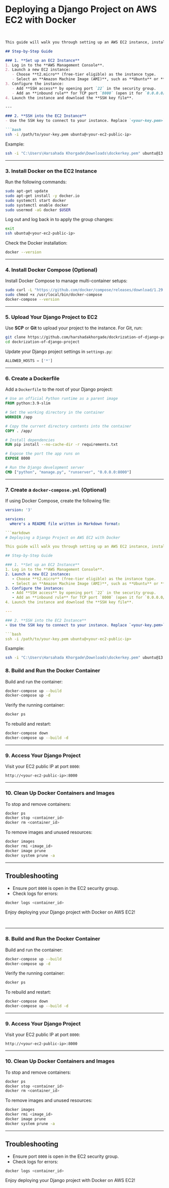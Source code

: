   
# Deploying a Django Project on AWS EC2 with Docker
```markdown


This guide will walk you through setting up an AWS EC2 instance, installing Docker, Dockerizing your Django project, and deploying it on a public IP.

## Step-by-Step Guide

### 1. **Set up an EC2 Instance**
1. Log in to the **AWS Management Console**.
2. Launch a new EC2 instance:
   - Choose **t2.micro** (free-tier eligible) as the instance type.
   - Select an **Amazon Machine Image (AMI)**, such as **Ubuntu** or **Amazon Linux 2**.
3. Configure the instance:
   - Add **SSH access** by opening port `22` in the security group.
   - Add an **inbound rule** for TCP port `8000` (open it for `0.0.0.0/0`).
4. Launch the instance and download the **SSH key file**.

---

### 2. **SSH into the EC2 Instance**
- Use the SSH key to connect to your instance. Replace `<your-key.pem>` and `<your-ec2-public-ip>` with your key file and public IP:

```bash
ssh -i /path/to/your-key.pem ubuntu@<your-ec2-public-ip>
```

Example:

```bash
ssh -i "C:\Users\Harsahada Khorgade\Downloads\dockerkey.pem" ubuntu@13.233.36.42
```

---

### 3. **Install Docker on the EC2 Instance**
Run the following commands:

```bash
sudo apt-get update
sudo apt-get install -y docker.io
sudo systemctl start docker
sudo systemctl enable docker
sudo usermod -aG docker $USER
```

Log out and log back in to apply the group changes:

```bash
exit
ssh ubuntu@<your-ec2-public-ip>
```

Check the Docker installation:

```bash
docker --version
```

---

### 4. **Install Docker Compose (Optional)**
Install Docker Compose to manage multi-container setups:

```bash
sudo curl -L "https://github.com/docker/compose/releases/download/1.29.2/docker-compose-$(uname -s)-$(uname -m)" -o /usr/local/bin/docker-compose
sudo chmod +x /usr/local/bin/docker-compose
docker-compose --version
```

---

### 5. **Upload Your Django Project to EC2**
Use **SCP** or **Git** to upload your project to the instance. For Git, run:

```bash
git clone https://github.com/harshadakhorgade/dockrization-of-django-project.git
cd dockrization-of-django-project
```

Update your Django project settings in `settings.py`:

```python
ALLOWED_HOSTS = ['*']
```

---

### 6. **Create a Dockerfile**
Add a `Dockerfile` to the root of your Django project:

```dockerfile
# Use an official Python runtime as a parent image
FROM python:3.9-slim

# Set the working directory in the container
WORKDIR /app

# Copy the current directory contents into the container
COPY . /app/

# Install dependencies
RUN pip install --no-cache-dir -r requirements.txt

# Expose the port the app runs on
EXPOSE 8000

# Run the Django development server
CMD ["python", "manage.py", "runserver", "0.0.0.0:8000"]
```

---

### 7. **Create a `docker-compose.yml` (Optional)**
If using Docker Compose, create the following file:

```yaml
version: '3'

services:
  wHere's a README file written in Markdown format:  

```markdown
# Deploying a Django Project on AWS EC2 with Docker

This guide will walk you through setting up an AWS EC2 instance, installing Docker, Dockerizing your Django project, and deploying it on a public IP.

## Step-by-Step Guide

### 1. **Set up an EC2 Instance**
1. Log in to the **AWS Management Console**.
2. Launch a new EC2 instance:
   - Choose **t2.micro** (free-tier eligible) as the instance type.
   - Select an **Amazon Machine Image (AMI)**, such as **Ubuntu** or **Amazon Linux 2**.
3. Configure the instance:
   - Add **SSH access** by opening port `22` in the security group.
   - Add an **inbound rule** for TCP port `8000` (open it for `0.0.0.0/0`).
4. Launch the instance and download the **SSH key file**.

---

### 2. **SSH into the EC2 Instance**
- Use the SSH key to connect to your instance. Replace `<your-key.pem>` and `<your-ec2-public-ip>` with your key file and public IP:

```bash
ssh -i /path/to/your-key.pem ubuntu@<your-ec2-public-ip>
```

Example:

```bash
ssh -i "C:\Users\Harsahada Khorgade\Downloads\dockerkey.pem" ubuntu@13.233.36.42
```


### 8. **Build and Run the Docker Container**
Build and run the container:

```bash
docker-compose up --build
docker-compose up -d
```

Verify the running container:

```bash
docker ps
```

To rebuild and restart:

```bash
docker-compose down
docker-compose up --build -d
```

---

### 9. **Access Your Django Project**
Visit your EC2 public IP at port `8000`:

```plaintext
http://<your-ec2-public-ip>:8000
```

---

### 10. **Clean Up Docker Containers and Images**
To stop and remove containers:

```bash
docker ps
docker stop <container_id>
docker rm <container_id>
```

To remove images and unused resources:

```bash
docker images
docker rmi <image_id>
docker image prune
docker system prune -a
```

---

## Troubleshooting
- Ensure port `8000` is open in the EC2 security group.
- Check logs for errors:

```bash
docker logs <container_id>
```

Enjoy deploying your Django project with Docker on AWS EC2!
```
   
```

---

### 8. **Build and Run the Docker Container**
Build and run the container:

```bash
docker-compose up --build
docker-compose up -d
```

Verify the running container:

```bash
docker ps
```

To rebuild and restart:

```bash
docker-compose down
docker-compose up --build -d
```

---

### 9. **Access Your Django Project**
Visit your EC2 public IP at port `8000`:

```plaintext
http://<your-ec2-public-ip>:8000
```

---

### 10. **Clean Up Docker Containers and Images**
To stop and remove containers:

```bash
docker ps
docker stop <container_id>
docker rm <container_id>
```

To remove images and unused resources:

```bash
docker images
docker rmi <image_id>
docker image prune
docker system prune -a
```

---

## Troubleshooting
- Ensure port `8000` is open in the EC2 security group.
- Check logs for errors:

```bash
docker logs <container_id>
```

Enjoy deploying your Django project with Docker on AWS EC2!
```
